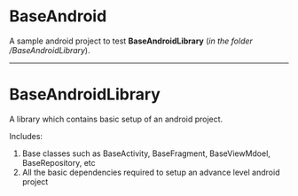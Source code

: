 # BaseAndroid

A sample android project to test **BaseAndroidLibrary** (*in the folder /BaseAndroidLibrary*). 

----------------------------------------------------------------------------

# BaseAndroidLibrary

A library which contains basic setup of an android project. 

Includes:
  1. Base classes such as BaseActivity, BaseFragment, BaseViewMdoel, BaseRepository, etc
  2. All the basic dependencies required to setup an advance level android project
